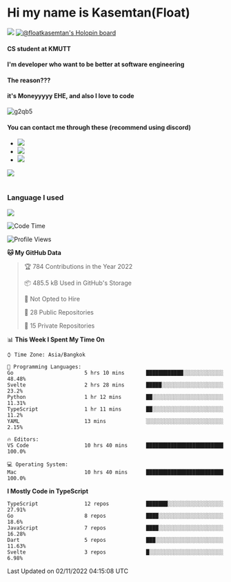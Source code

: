 # Hi my name is Kasemtan(Float)
![](https://64.media.tumblr.com/9c2a8f831efe8da556ffbf89cebb52c9/b86c1ab833a37e32-93/s1280x1920/d000dc22f75df64be2bc150f5fa69c4f6df6bb07.gifv)
[![@floatkasemtan's Holopin board](https://holopin.me/floatkasemtan)](https://holopin.io/@floatkasemtan)
#### CS student at KMUTT
#### I'm developer who want to be better at software engineering
#### The reason???
#### it's Moneyyyyy EHE, and also I love to code
![g2qb5](https://user-images.githubusercontent.com/69688279/175812510-9235eaf7-72f7-40d3-b163-56efa9aa5c6b.gif)

#### You can contact me through these (recommend using discord)
- [![](https://img.shields.io/badge/Discord-5865F2?logo=Discord&logoColor=white)](https://discordapp.com/users/278155096225742848)
- [![](https://img.shields.io/badge/Facebook-1877F2?logo=facebook&logoColor=white)](https://www.facebook.com/float.teavasirichokchai/)
- [![](https://img.shields.io/badge/linkedin-0A66C2?logo=linkedin&logoColor=white)](https://www.linkedin.com/in/kasemtan-teavasirichokchai-975531227/)

[![](https://github-readme-stats.vercel.app/api?username=FloatKasemtan&show_icons=true&theme=nightowl)]()
#
### Language I used
[![](https://github-readme-stats.vercel.app/api/top-langs/?username=FloatKasemtan&layout=compact&theme=nightowl)]()
<!--START_SECTION:waka-->
![Code Time](http://img.shields.io/badge/Code%20Time-771%20hrs%2012%20mins-blue)

![Profile Views](http://img.shields.io/badge/Profile%20Views-11-blue)

**🐱 My GitHub Data** 

> 🏆 784 Contributions in the Year 2022
 > 
> 📦 485.5 kB Used in GitHub's Storage 
 > 
> 🚫 Not Opted to Hire
 > 
> 📜 28 Public Repositories 
 > 
> 🔑 15 Private Repositories  
 > 
📊 **This Week I Spent My Time On** 

```text
⌚︎ Time Zone: Asia/Bangkok

💬 Programming Languages: 
Go                       5 hrs 10 mins       ████████████░░░░░░░░░░░░░   48.48% 
Svelte                   2 hrs 28 mins       █████░░░░░░░░░░░░░░░░░░░░   23.2% 
Python                   1 hr 12 mins        ██░░░░░░░░░░░░░░░░░░░░░░░   11.31% 
TypeScript               1 hr 11 mins        ██░░░░░░░░░░░░░░░░░░░░░░░   11.2% 
YAML                     13 mins             ░░░░░░░░░░░░░░░░░░░░░░░░░   2.15%

🔥 Editors: 
VS Code                  10 hrs 40 mins      █████████████████████████   100.0%

💻 Operating System: 
Mac                      10 hrs 40 mins      █████████████████████████   100.0%

```

**I Mostly Code in TypeScript** 

```text
TypeScript               12 repos            ███████░░░░░░░░░░░░░░░░░░   27.91% 
Go                       8 repos             ████░░░░░░░░░░░░░░░░░░░░░   18.6% 
JavaScript               7 repos             ████░░░░░░░░░░░░░░░░░░░░░   16.28% 
Dart                     5 repos             ███░░░░░░░░░░░░░░░░░░░░░░   11.63% 
Svelte                   3 repos             █░░░░░░░░░░░░░░░░░░░░░░░░   6.98%

```



 Last Updated on 02/11/2022 04:15:08 UTC
<!--END_SECTION:waka-->
<!--
**FloatKasemtan/FloatKasemtan** is a ✨ _special_ ✨ repository because its `README.md` (this file) appears on your GitHub profile.

Here are some ideas to get you started:

- 🔭 I’m currently working on ...
- 🌱 I’m currently learning ...
- 👯 I’m looking to collaborate on ...
- 🤔 I’m looking for help with ...
- 💬 Ask me about ...
- 📫 How to reach me: ...
- 😄 Pronouns: ...
- ⚡ Fun fact: ...
-->
